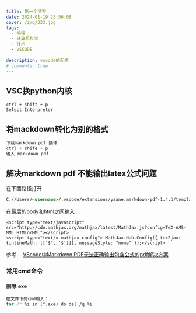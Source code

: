 ```yaml
---
title: 第一个博客
date: 2024-01-19 23:56:08
cover: /img/333.jpg
tags:
  - 编程
  - 计算机科学
  - 技术
  - VSCODE
  
description: vscode的配置
# comments: true
---
```

## VSC换python内核
```
ctrl + shift + p
Select Interpreter
```
## 将mackdown转化为别的格式
```python
下载markdown pdf 插件
ctrl + shife + p 
输入 markdown pdf
```
## 解决markdown pdf 不能输出latex公式问题
在下面路径打开
```html
C://Users/<username>/.vscode/extensions/yzane.markdown-pdf-1.4.1/template/template.html
```
在最后的body和html之间输入
```
<script type="text/javascript" src="http://cdn.mathjax.org/mathjax/latest/MathJax.js?config=TeX-AMS-MML_HTMLorMML"></script>
<script type="text/x-mathjax-config"> MathJax.Hub.Config({ tex2jax: {inlineMath: [['$', '$']]}, messageStyle: "none" });</script>
```
参考：
[VScode中Markdown PDF无法正确输出包含公式的pdf解决方案](https://blog.csdn.net/qq_18506419/article/details/103461825)

### 常用cmd命令
#### 删除.exe
```cmd
在文件下的cmd输入：
for /r %i in (*.exe) do del /q %i